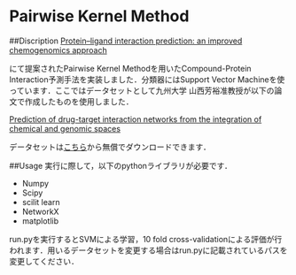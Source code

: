 # Pairwise Kernel Method
##Discription
[Protein–ligand interaction prediction: an improved chemogenomics approach](http://www.ncbi.nlm.nih.gov/pubmed/18676415) 

にて提案されたPairwise Kernel Methodを用いたCompound-Protein Interaction予測手法を実装しました．分類器にはSupport Vector Machineを使っています．ここではデータセットとして九州大学 山西芳裕准教授が以下の論文で作成したものを使用しました．

[Prediction of drug-target interaction networks from the integration of chemical and genomic spaces](http://bioinformatics.oxfordjournals.org/content/24/13/i232.full.pdf+html)

データセットは[こちら](http://web.kuicr.kyoto-u.ac.jp/supp/yoshi/drugtarget/)から無償でダウンロードできます．

##Usage
実行に際して，以下のpythonライブラリが必要です．

- Numpy
- Scipy
- scilit learn
- NetworkX
- matplotlib

run.pyを実行するとSVMによる学習，10 fold cross-validationによる評価が行われます．用いるデータセットを変更する場合はrun.pyに記載されているパスを変更してください．
